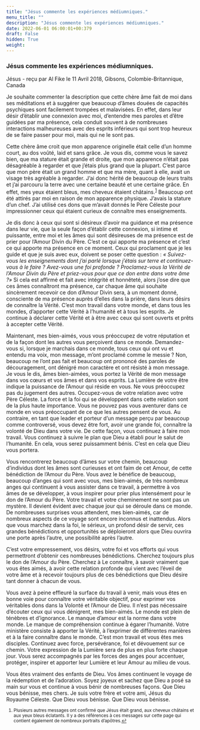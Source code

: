 ```yaml
---
title: "Jésus commente les expériences médiumniques."
menu_title: ""
description: "Jésus commente les expériences médiumniques."
date: 2022-06-01 06:00:01+00:379
draft: False
hidden: True
weight:
---
```

### Jésus commente les expériences médiumniques.

Jésus - reçu par Al Fike le 11 Avril 2018, Gibsons, Colombie-Britannique, Canada

Je souhaite commenter la description que cette chère âme fait de moi dans ses méditations et à suggérer que beaucoup d’âmes douées de capacités psychiques sont facilement trompées et malavisées. En effet, dans leur désir d’établir une connexion avec moi, d’entendre mes paroles et d’être guidées par ma présence, cela conduit souvent à de nombreuses interactions malheureuses avec des esprits inférieurs qui sont trop heureux de se faire passer pour moi, mais qui ne le sont pas.

Cette chère âme croit que mon apparence originelle était celle d’un homme court, au dos voûté, laid et sans grâce. Je vous dis, comme vous le savez bien, que ma stature était grande et droite, que mon apparence n’était pas désagréable à regarder et que j’étais plus grand que la plupart. C’est parce que mon père était un grand homme et que ma mère, quant à elle, avait un visage très agréable à regarder. J’ai donc hérité de beaucoup de leurs traits et j’ai parcouru la terre avec une certaine beauté et une certaine grâce. En effet, mes yeux étaient bleus, mes cheveux étaient châtains.<sup id=”a1”>[1](#f1)</sup> Beaucoup ont été attirés par moi en raison de mon apparence physique. J’avais la stature d’un chef. J’ai utilisé ces dons que m’avait donnés le Père Céleste pour impressionner ceux qui étaient curieux de connaître mes enseignements.

Je dis donc à ceux qui sont si désireux d’avoir ma guidance et ma présence dans leur vie, que la seule façon d’établir cette connexion, si intime et puissante, entre moi et les âmes qui sont désireuses de ma présence est de prier pour l’Amour Divin du Père. C’est ce qui apporte ma présence et c’est ce qui apporte ma présence en ce moment. Ceux qui proclament que je les guide et que je suis avec eux, doivent se poser cette question : *« Suivez-vous les enseignements dont j’ai parlé lorsque j’étais sur terre et continuez-vous à le faire ? Avez-vous une foi profonde ? Proclamez-vous la Vérité de l’Amour Divin du Père et priez-vous pour que ce don entre dans votre âme ?»* Si cela est affirmé et fait avec intégrité et honnêteté, alors j’ose dire que ces âmes connaîtront ma présence, car chaque âme qui souhaite sincèrement recevoir ce don d’Amour Divin sera, à un moment donné, consciente de ma présence auprès d’elles dans la prière, dans leurs désirs de connaître la Vérité. C’est mon travail dans votre monde, et dans tous les mondes, d’apporter cette Vérité à l’humanité et à tous les esprits. Je continue à déclarer cette Vérité et à être avec ceux qui sont ouverts et prêts à accepter cette Vérité.

Maintenant, mes bien-aimés, vous vous préoccupez de votre réputation et de la façon dont les autres vous perçoivent dans ce monde. Demandez-vous si, lorsque je marchais dans ce monde, tous ceux qui ont vu et entendu ma voix, mon message, m’ont proclamé comme le messie ? Non, beaucoup ne l’ont pas fait et beaucoup ont prononcé des paroles de découragement, ont dénigré mon caractère et ont résisté à mon message. Je vous le dis, âmes bien-aimées, vous portez la Vérité de mon message dans vos cœurs et vos âmes et dans vos esprits. La Lumière de votre être indique la puissance de l’Amour qui réside en vous. Ne vous préoccupez pas du jugement des autres. Occupez-vous de votre relation avec votre Père Céleste. La force et la foi qui se développent dans cette relation sont de la plus haute importance. Vous ne pouvez pas vous aventurer dans ce monde en vous préoccupant de ce que les autres pensent de vous. Au contraire, en tant que leader et porteur d’un message perçu par beaucoup comme controversé, vous devez être fort, avoir une grande foi, connaître la volonté de Dieu dans votre vie. De cette façon, vous continuez à faire mon travail. Vous continuez à suivre le plan que Dieu a établi pour le salut de l’humanité. En cela, vous serez puissamment bénis. C’est en cela que Dieu vous portera.

Vous rencontrerez beaucoup d’âmes sur votre chemin, beaucoup d’individus dont les âmes sont curieuses et ont faim de cet Amour, de cette bénédiction de l’Amour du Père. Vous avez le bénéfice de beaucoup, beaucoup d’anges qui sont avec vous, mes bien-aimés, de très nombreux anges qui continuent à vous assister dans ce travail, à permettre à vos âmes de se développer, à vous inspirer pour prier plus intensément pour le don de l’Amour du Père. Votre travail et votre cheminement ne sont pas un mystère. Il devient évident avec chaque jour qui se déroule dans ce monde. De nombreuses surprises vous attendent, mes bien-aimés, car de nombreux aspects de ce voyage sont encore inconnus et inattendus. Alors que vous marchez dans la foi, le sérieux, un profond désir de servir, ces grandes bénédictions et opportunités se déploieront alors que Dieu ouvrira une porte après l’autre, une possibilité après l’autre.

C’est votre empressement, vos désirs, votre foi et vos efforts qui vous permettront d’obtenir ces nombreuses bénédictions. Cherchez toujours plus le don de l’Amour du Père. Cherchez à Le connaître, à savoir vraiment que vous êtes aimés, à avoir cette relation profonde qui vient avec l’éveil de votre âme et à recevoir toujours plus de ces bénédictions que Dieu désire tant donner à chacun de vous.

Vous avez à peine effleuré la surface du travail à venir, mais vous êtes en bonne voie pour connaître votre véritable objectif, pour exprimer vos véritables dons dans la Volonté et l’Amour de Dieu. Il n’est pas nécessaire d’écouter ceux qui vous dénigrent, mes bien-aimés. Le monde est plein de ténèbres et d’ignorance. Le manque d’amour est la norme dans votre monde. Le manque de compréhension continue à égarer l’humanité. Votre ministère consiste à apporter la Vérité, à l’exprimer de différentes manières et à la faire connaître dans le monde. C’est mon travail et vous êtes mes disciples. Continuez avec force, persévérance, foi et dévouement sur ce chemin. Votre expression de la Lumière sera de plus en plus forte chaque jour. Vous serez accompagnés par les forces des anges pour accentuer, protéger, inspirer et apporter leur Lumière et leur Amour au milieu de vous.

Vous êtes vraiment des enfants de Dieu. Vos âmes continuent le voyage de la rédemption et de l’adoration. Soyez joyeux et sachez que Dieu a posé sa main sur vous et continue à vous bénir de nombreuses façons. Que Dieu vous bénisse, mes chers. Je suis votre frère et votre ami, Jésus du Royaume Céleste. Que Dieu vous bénisse. Que Dieu vous bénisse.
<small>

1. <large id=”f1”> Plusieurs autres messages ont confirmé que Jésus était grand, aux cheveux châtains et aux yeux bleus éclatants. Il y a des références à ces messages sur cette page qui contient également de nombreux portraits d’apôtres.[↩](#a1)





